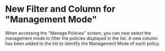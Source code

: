 # New Filter and Column for "Management Mode"

When accessing the "Manage Policies" screen, you can now select the management mode to filter the policies displayed in the list. A new column has been added to the list to identify the Management Mode of each policy.
